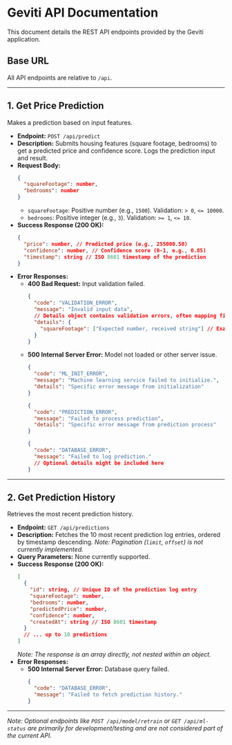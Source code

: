 # Geviti API Documentation

This document details the REST API endpoints provided by the Geviti application.

## Base URL

All API endpoints are relative to `/api`.

---

## 1. Get Price Prediction

Makes a prediction based on input features.

- **Endpoint:** `POST /api/predict`
- **Description:** Submits housing features (square footage, bedrooms) to get a predicted price and confidence score. Logs the prediction input and result.
- **Request Body:**
  ```json
  {
    "squareFootage": number,
    "bedrooms": number
  }
  ```
  - `squareFootage`: Positive number (e.g., `1500`). Validation: `> 0`, `<= 10000`.
  - `bedrooms`: Positive integer (e.g., `3`). Validation: `>= 1`, `<= 10`.
- **Success Response (200 OK):**
  ```json
  {
    "price": number, // Predicted price (e.g., 255000.50)
    "confidence": number, // Confidence score (0-1, e.g., 0.85)
    "timestamp": string // ISO 8601 timestamp of the prediction
  }
  ```
- **Error Responses:**
  - **400 Bad Request:** Input validation failed.
    ```json
    {
      "code": "VALIDATION_ERROR",
      "message": "Invalid input data",
      // Details object contains validation errors, often mapping field names to error messages
      "details": {
        "squareFootage": ["Expected number, received string"] // Example structure
      }
    }
    ```
  - **500 Internal Server Error:** Model not loaded or other server issue.
    ```json
    {
      "code": "ML_INIT_ERROR",
      "message": "Machine learning service failed to initialize.",
      "details": "Specific error message from initialization"
    }
    ```
    ```json
    {
      "code": "PREDICTION_ERROR",
      "message": "Failed to process prediction",
      "details": "Specific error message from prediction process"
    }
    ```
    ```json
    {
      "code": "DATABASE_ERROR",
      "message": "Failed to log prediction."
      // Optional details might be included here
    }
    ```

---

## 2. Get Prediction History

Retrieves the most recent prediction history.

- **Endpoint:** `GET /api/predictions`
- **Description:** Fetches the 10 most recent prediction log entries, ordered by timestamp descending. _Note: Pagination (`limit`, `offset`) is not currently implemented._
- **Query Parameters:** None currently supported.
- **Success Response (200 OK):**
  ```json
  [
    {
      "id": string, // Unique ID of the prediction log entry
      "squareFootage": number,
      "bedrooms": number,
      "predictedPrice": number,
      "confidence": number,
      "createdAt": string // ISO 8601 timestamp
    }
    // ... up to 10 predictions
  ]
  ```
  _Note: The response is an array directly, not nested within an object._
- **Error Responses:**
  - **500 Internal Server Error:** Database query failed.
    ```json
    {
      "code": "DATABASE_ERROR",
      "message": "Failed to fetch prediction history."
    }
    ```

---

_Note: Optional endpoints like `POST /api/model/retrain` or `GET /api/ml-status` are primarily for development/testing and are not considered part of the current API._

